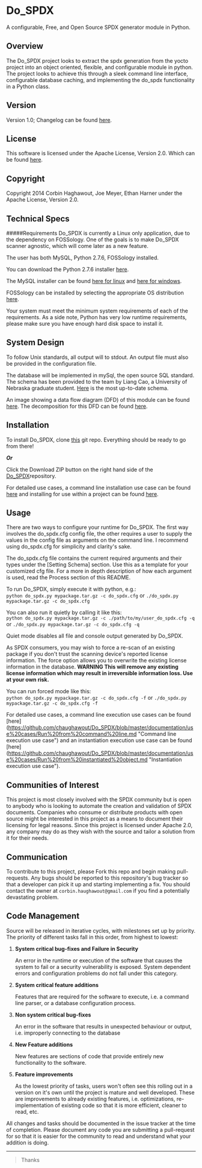 Do_SPDX
=======

A configurable, Free, and Open Source SPDX generator module in Python.

Overview
--------

The Do_SPDX project looks to extract the spdx generation from the yocto project into an object oriented, flexible, and configurable module in python. The project looks to achieve this through a sleek command line interface, configurable database caching, and implementing the do_spdx functionality in a Python class.


Version
-------

Version 1.0; Changelog can be found [here](https://github.com/chaughawout/Do_SPDX/blob/master/CHANGELOG.md "do_spdx changelog").

License
-------

This software is licensed under the Apache License, Version 2.0. Which can be found [here](https://github.com/chaughawout/Do_SPDX/blob/master/LICENSE.md "Apache 2.0 License").

Copyright
---------

Copyright 2014 Corbin Haghawout, Joe Meyer, Ethan Harner under the Apache License, Version 2.0.

Technical Specs
---------------

#####Requirements
Do_SPDX is currently a Linux only application, due to the dependency on FOSSology. One of the goals is to make Do_SPDX scanner agnostic, which will come later as a new feature.

The user has both MySQL, Python 2.7.6, FOSSology installed. 

You can download the Python 2.7.6 installer [here](https://www.python.org/download/releases/2.7.6/ "Python 2.7.6 download").

The MySQL installer can be found [here for linux](http://dev.mysql.com/doc/refman/5.1/en/linux-installation.html "MySQL Linux Installation") and [here for windows](http://dev.mysql.com/doc/refman/5.1/en/windows-installation.html "MySQL Windows Installation").

FOSSology can be installed by selecting the appropriate OS distribution [here](http://www.fossology.org/projects/fossology/wiki/Install_2_2).

Your system must meet the minimum system requirements of each of the requirements. As a side note, Python has very low runtime requirements, please make sure you have enough hard disk space to install it.


System Design
-------------

To follow Unix standards, all output will to stdout. An output file must also be provided in the configuration file.

The database will be implemented in mySql, the open source SQL standard. The schema has been provided to the team by Liang Cao, a University of Nebraska graduate student. [Here](https://github.com/chaughawout/Do_SPDX/blob/master/documentation/database/Database%20Schema.pdf "Database Schema") is the most up-to-date schema.

An image showing a data flow diagram (DFD) of this module can be found [here](https://github.com/chaughawout/Do_SPDX/blob/master/img/DFD.jpg "do_spdx DFD"). The decomposition for this DFD can be found [here](https://github.com/chaughawout/Do_SPDX/blob/master/documentation/dfd/DFD.txt "DFD Decomposition").

Installation
------------  

To install Do_SPDX, clone [this](https://github.com/chaughawout/Do_SPDX) git repo. Everything should be ready to go from there!

*__Or__*

Click the Download ZIP button on the right hand side of the [Do_SPDX](https://github.com/chaughawout/Do_SPDX)repository.

For detailed use cases, a command line installation use case can be found [here](https://github.com/chaughawout/Do_SPDX/blob/master/documentation/use%20cases/Command%20line%20install.md "Command line install use case") and installing for use within a project can be found [here](https://github.com/chaughawout/Do_SPDX/blob/master/documentation/use%20cases/Instantiation%20install.md "Instantiation install use case").

Usage
-----

There are two ways to configure your runtime for Do_SPDX. The first way involves the do_spdx.cfg config file, the other requires a user to supply the values in the config file as arguments on the command line. I recommend using do_spdx.cfg for simplicity and clarity's sake.  

The do_spdx.cfg file contains the current required arguments and their types under the [Setting Schema] section. Use this as a template for your customized cfg file. For a more in depth description of how each argument is used, read the Process section of this README.

To run Do_SPDX, simply execute it with python, e.g.:  
`python do_spdx.py mypackage.tar.gz -c do_spdx.cfg` or `./do_spdx.py mypackage.tar.gz -c do_spdx.cfg`  

You can also run it quietly by calling it like this:  
`python do_spdx.py mypackage.tar.gz -c ./path/to/my/user_do_spdx.cfg -q` or `./do_spdx.py mypackage.tar.gz -c do_spdx.cfg -q` 

Quiet mode disables all file and console output generated by Do_SPDX.

As SPDX consumers, you may wish to force a re-scan of an existing package if you don't trust the scanning device's reported license information. The force option allows you to overwrite the existing license information in the database. __WARNING This will remove any existing license information which may result in irreversible information loss. Use at your own risk.__

You can run forced mode like this:  
`python do_spdx.py mypackage.tar.gz -c do_spdx.cfg -f` or `./do_spdx.py mypackage.tar.gz -c do_spdx.cfg -f`

For detailed use cases, a command line execution use cases can be found [here] (https://github.com/chaughawout/Do_SPDX/blob/master/documentation/use%20cases/Run%20from%20command%20line.md "Command line execution use case") and an instantiation execution use case can be found [here] (https://github.com/chaughawout/Do_SPDX/blob/master/documentation/use%20cases/Run%20from%20instantiated%20object.md "Instantiation execution use case").

Communities of Interest
-----------------------

This project is most closely involved with the SPDX community but is open to anybody who is looking to automate the creation and validation of SPDX documents. Companies who consume or distribute products with open source might be interested in this project as a means to document their licensing for legal reasons. Since this project is licensed under Apache 2.0, any company may do as they wish with the source and tailor a solution from it for their needs.

Communication
-------------

To contribute to this project, please Fork this repo and begin making pull-requests. Any bugs should be reported to this repository's bug tracker so that a developer can pick it up and starting implementing a fix. You should contact the owner at `corbin.haughawout@gmail.com` if you find a potentially devastating problem.

Code Management
---------------

Source will be released in iterative cycles, with milestones set up by priority. The priority of different tasks fall in this order, from highest to lowest:

1. __System critical bug-fixes and Failure in Security__

   An error in the runtime or execution of the software that causes the system to fail or a security vulnerability is exposed. System dependent errors and configuration problems do not fall under this category. 

2. __System critical feature additions__

   Features that are required for the software to execute, i.e. a command line parser, or a database configuration process.

3. __Non system critical bug-fixes__
   
   An error in the software that results in unexpected behaviour or output, i.e. improperly connecting to the database

4. __New Feature additions__

   New features are sections of code that provide entirely new functionality to the software.

5. __Feature improvements__

   As the lowest priority of tasks, users won't often see this rolling out in a version on it's own until the project is mature and well developed. These are improvements to already existing features, i.e. optimizations, re-implementation of existing code so that it is more efficient, cleaner to read, etc.

All changes and tasks should be documented in the issue tracker at the time of completion. Please document any code you are submitting a pull-request for so that it is easier for the community to read and understand what your addition is doing. 

-------
>Thanks
